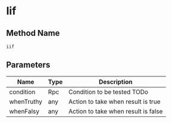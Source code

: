 # Iif

## Method Name

`iif`

## Parameters

| Name          | Type                     | Description                                   |
| ---------     | -----------------------  | -------------------------------------------   |
| condition     | Rpc                      |  Condition to be tested    TODo               |
| whenTruthy    | any                      |  Action to take when result is true           |
| whenFalsy     | any                      |  Action to take when result is false          |

